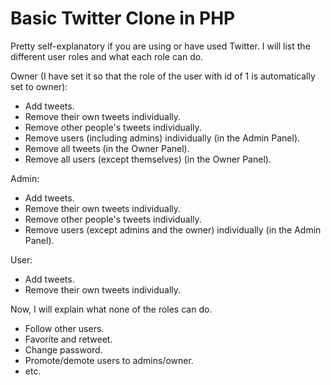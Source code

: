 # Basic Twitter Clone in PHP
 
Pretty self-explanatory if you are using or have used Twitter. I will list the different user roles and what each role can do.

Owner (I have set it so that the role of the user with id of 1 is automatically set to owner):
* Add tweets.
* Remove their own tweets individually.
* Remove other people's tweets individually.
* Remove users (including admins) individually (in the Admin Panel).
* Remove all tweets (in the Owner Panel).
* Remove all users (except themselves) (in the Owner Panel).

Admin:
* Add tweets.
* Remove their own tweets individually.
* Remove other people's tweets individually.
* Remove users (except admins and the owner) individually (in the Admin Panel).

User:
* Add tweets.
* Remove their own tweets individually.

Now, I will explain what none of the roles can do.

* Follow other users.
* Favorite and retweet.
* Change password.
* Promote/demote users to admins/owner.
* etc.

